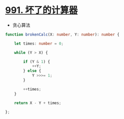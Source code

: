 
# [991. 坏了的计算器](https://leetcode-cn.com/problems/broken-calculator/)

- 贪心算法

```typescript
function brokenCalc(X: number, Y: number): number {

    let times: number = 0;

    while (Y > X) {

        if (Y & 1) {
            ++Y;
        } else {
            Y >>>= 1;
        }

        ++times;
    }

    return X - Y + times;

};
```
